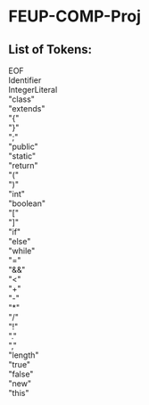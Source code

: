 # FEUP-COMP-Proj

## List of Tokens:

EOF <br>
Identifier  <br>
IntegerLiteral <br>
"class" <br>
"extends" <br>
"{" <br>
"}" <br>
";" <br>
"public" <br>
"static" <br>
"return" <br>
"(" <br>
")" <br>
"int" <br>
"boolean" <br>
"[" <br>
"]" <br>
"if" <br>
"else" <br>
"while" <br>
"=" <br>
"&&" <br>
"<" <br>
"+" <br>
"-" <br>
"*" <br>
"/" <br>
"!" <br>
"." <br>
"," <br>
"length" <br>
"true" <br>
"false" <br>
"new" <br>
"this" <br>
